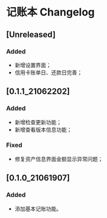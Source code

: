 <!-- Keep a Changelog guide -> https://keepachangelog.com -->

# 记账本 Changelog

## [Unreleased]
### Added
- 新增设置界面；
- 信用卡账单日、还款日完善；

## [0.1.1_21062202]
### Added
- 新增检查更新功能；
- 新增查看版本信息功能；
### Fixed
- 修复资产信息界面金额显示异常问题；

## [0.1.0_21061907]
### Added
- 添加基本记账功能。
